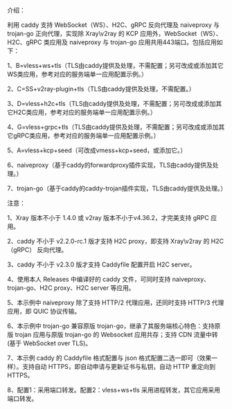 介绍：

利用 caddy 支持 WebSocket（WS）、H2C、gRPC 反向代理及 naiveproxy 与 trojan-go 正向代理，实现除 Xray\v2ray 的 KCP 应用外，WebSocket（WS）、H2C、gRPC 类应用及 naiveproxy 与 trojan-go 应用共用443端口。包括应用如下：

1、B=vless+ws+tls（TLS由caddy提供及处理，不需配置；另可改成或添加其它WS类应用，参考对应的服务端单一应用配置示例。）

2、C=SS+v2ray-plugin+tls（TLS由caddy提供及处理，不需配置。）

3、D=vless+h2c+tls（TLS由caddy提供及处理，不需配置；另可改成或添加其它H2C类应用，参考对应的服务端单一应用配置示例。）

4、G=vless+grpc+tls（TLS由caddy提供及处理，不需配置；另可改成或添加其它gRPC类应用，参考对应的服务端单一应用配置示例。）

5、A=vless+kcp+seed（可改成vmess+kcp+seed，或添加它。）

6、naiveproxy（基于caddy的forwardproxy插件实现，TLS由caddy提供及处理。）

7、trojan-go（基于caddy的caddy-trojan插件实现，TLS由caddy提供及处理。）

注意：

1、Xray 版本不小于 1.4.0 或 v2ray 版本不小于v4.36.2，才完美支持 gRPC 应用。

2、caddy 不小于 v2.2.0-rc.1 版才支持 H2C proxy，即支持 Xray\v2ray 的 H2C（gRPC） 反向代理。

3、caddy 不小于 v2.3.0 版才支持 Caddyfile 配置开启 H2C server。

4、使用本人 Releases 中编译好的 caddy 文件，可同时支持 naiveproxy、trojan-go、H2C proxy、H2C server 等应用。

5、本示例中 naiveproxy 除了支持 HTTP/2 代理应用，还同时支持 HTTP/3 代理应用，即 QUIC 协议传输。

6、本示例中 trojan-go 兼容原版 trojan-go，继承了其服务端核心特色：支持原版 trojan 应用与原版 trojan-go 的 Websocket 应用共存；支持 CDN 流量中转(基于 WebSocket over TLS)。

7、本示例 caddy 的 Caddyfile 格式配置与 json 格式配置二选一即可（效果一样）。支持自动 HTTPS，即自动申请与更新证书与私钥，自动 HTTP 重定向到 HTTPS。

8、配置1：采用端口转发。配置2：vless+ws+tls 采用进程转发，其它应用采用端口转发。
